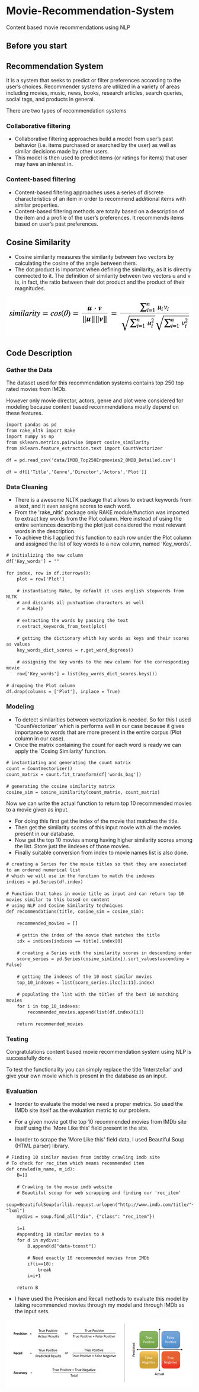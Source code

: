 # Movie-Recommendation-System
Content based movie recommendations using NLP

## Before you start


## Recommendation System 

It is a system that seeks to predict or filter preferences according to the user’s choices. Recommender systems are utilized in a variety of areas including movies, music, news, books, research articles, search queries, social tags, and products in general.

There are two types of recommendation systems
### Collaborative filtering
- Collaborative filtering approaches build a model from user’s past behavior (i.e. items purchased or searched by the user) as well as similar decisions made by other users.
- This model is then used to predict items (or ratings for items) that user may have an interest in.

### Content-based filtering
- Content-based filtering approaches uses a series of discrete characteristics of an item in order to recommend additional items with similar properties.
- Content-based filtering methods are totally based on a description of the item and a profile of the user’s preferences. It recommends items based on user’s past preferences.

## Cosine Similarity
- Cosine similarity measures the similarity between two vectors by calculating the cosine of the angle between them. 
- The dot product is important when defining the similarity, as it is directly connected to it. The definition of similarity between two vectors u and v is, in fact, the ratio between their dot product and the product of their magnitudes.

<p align = 'center'>
  <img src = '/images/cosine_similarity.png'>
</p>


## Code Description

### Gather the Data

The dataset used for this recommendation systems contains top 250 top rated movies from IMDb. 

However only movie director, actors, genre and plot were considered for modeling because content based recommendations mostly depend on these features.

```
import pandas as pd
from rake_nltk import Rake
import numpy as np
from sklearn.metrics.pairwise import cosine_similarity
from sklearn.feature_extraction.text import CountVectorizer

df = pd.read_csv('data/IMDB_Top250Engmovies2_OMDB_Detailed.csv')

df = df[['Title','Genre','Director','Actors','Plot']]
```

### Data Cleaning

- There is a awesome NLTK package that allows to extract keywords from a text, and it even assigns scores to each word.
- From the 'rake_nltk' package only RAKE module/function was imported to extract key words from the Plot column. Here instead of using the entire sentences describing the plot just considered the most relevant words in the description.
- To achieve this I applied this function to each row under the Plot column and assigned the list of key words to a new column, named 'Key_words'.

```
# initializing the new column
df['Key_words'] = ""

for index, row in df.iterrows():
    plot = row['Plot']
    
    # instantiating Rake, by default it uses english stopwords from NLTK
    # and discards all puntuation characters as well
    r = Rake()

    # extracting the words by passing the text
    r.extract_keywords_from_text(plot)

    # getting the dictionary whith key words as keys and their scores as values
    key_words_dict_scores = r.get_word_degrees()
    
    # assigning the key words to the new column for the corresponding movie
    row['Key_words'] = list(key_words_dict_scores.keys())

# dropping the Plot column
df.drop(columns = ['Plot'], inplace = True)
```

### Modeling

- To detect similarities between vectorization is needed. So for this I used 'CountVectorizer' which is performs well in our case because it gives importance to words that are more present in the entire corpus (Plot column in our case).
- Once the matrix containing the count for each word is ready we can apply the 'Cosing Similarity' function.

```
# instantiating and generating the count matrix
count = CountVectorizer()
count_matrix = count.fit_transform(df['words_bag'])

# generating the cosine similarity matrix
cosine_sim = cosine_similarity(count_matrix, count_matrix)
```

Now we can write the actual function to return top 10 recommended movies to a movie given as input.
- For doing this first get the index of the movie that matches the title.
- Then get the similarity scores of this input movie with all the movies present in our database.
- Now get the top 10 movies among having higher similarity scores among the list. Store just the iindexes of those movies.
- Finally suitable conversion from index to movie names list is also done. 

```
# creating a Series for the movie titles so that they are associated to an ordered numerical list 
# which we will use in the function to match the indexes
indices = pd.Series(df.index)

# Function that takes in movie title as input and can return top 10 movies similar to this based on content 
# using NLP and Cosine Similarity techniques
def recommendations(title, cosine_sim = cosine_sim):
    
    recommended_movies = []
    
    # gettin the index of the movie that matches the title
    idx = indices[indices == title].index[0]

    # creating a Series with the similarity scores in descending order
    score_series = pd.Series(cosine_sim[idx]).sort_values(ascending = False)

    # getting the indexes of the 10 most similar movies
    top_10_indexes = list(score_series.iloc[1:11].index)
    
    # populating the list with the titles of the best 10 matching movies
    for i in top_10_indexes:
        recommended_movies.append(list(df.index)[i])
        
    return recommended_movies
```

### Testing

Congratulations content based movie recommendation system using NLP is successfully done.

To test the functionality you can simply replace the title 'Interstellar' and give your own movie which is present in the database as an input.

### Evaluation

- Inorder to evaluate the model we need a proper metrics. So used the IMDb site itself as the evaluation metric to our problem.

- For a given movie got the top 10 recommended movies from IMDb site itself using the 'More Like this' field present in the site. 

- Inorder to scrape the 'More Like this' field data, I used Beautiful Soup (HTML parser) library.
```
# Finding 10 similar movies from imdbby crawling imdb site
# To check for rec_item which means recommended item
def crawled(m_name, m_id):
    B=[]
    
    # Crawling to the movie imdb website
    # Beautiful scoup for web scrapping and finding our 'rec_item'
    soup=BeautifulSoup(urllib.request.urlopen("http://www.imdb.com/title/"+m_id+"/"), "lxml")
    mydivs = soup.find_all("div", {"class": "rec_item"})
    
    i=1
    #appending 10 similar movies to A
    for d in mydivs:
        B.append(d["data-tconst"])
        
        # Need exactly 10 recommended movies from IMDb
        if(i==10):
            break
        i=i+1

    return B
 ```

- I have used the Precision and Recall methods to evaluate this model by taking recommended movies through my model and through IMDb as the input sets.

<p align = 'center'>
  <img src = '/images/precision_recall.png'>
</p>
